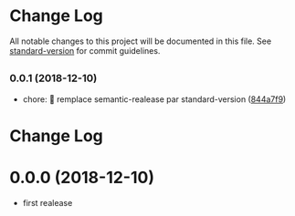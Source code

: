 # Change Log

All notable changes to this project will be documented in this file. See [standard-version](https://github.com/conventional-changelog/standard-version) for commit guidelines.

<a name="0.0.1"></a>
## <small>0.0.1 (2018-12-10)</small>

* chore: 🤖 remplace semantic-realease par standard-version ([844a7f9](https://github.com/MTES-MCT/camino-ui/commit/844a7f9))



# Change Log

# 0.0.0 (2018-12-10)

- first realease
